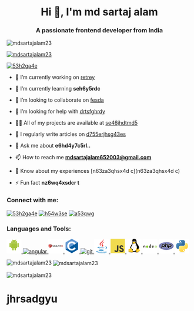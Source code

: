 <h1 align="center">Hi 👋, I'm md sartaj alam</h1>
<h3 align="center">A passionate frontend developer from India</h3>

<p align="left"> <img src="https://komarev.com/ghpvc/?username=mdsartajalam23&label=Profile%20views&color=0e75b6&style=flat" alt="mdsartajalam23" /> </p>

<p align="left"> <a href="https://github.com/ryo-ma/github-profile-trophy"><img src="https://github-profile-trophy.vercel.app/?username=mdsartajalam23" alt="mdsartajalam23" /></a> </p>

<p align="left"> <a href="https://twitter.com/53h2ga4e" target="blank"><img src="https://img.shields.io/twitter/follow/53h2ga4e?logo=twitter&style=for-the-badge" alt="53h2ga4e" /></a> </p>

- 🔭 I’m currently working on [retrey](teryuh5t)

- 🌱 I’m currently learning **seh6y5rdc**

- 👯 I’m looking to collaborate on [fesda](tresdg)

- 🤝 I’m looking for help with [drtsfghrdy](stweeh4ytr)

- 👨‍💻 All of my projects are available at [se46jhdtmd5](se46jhdtmd5)

- 📝 I regularly write articles on [d755erjhsg43es](d755erjhsg43es)

- 💬 Ask me about **e6hd4y7c5rl..**

- 📫 How to reach me **mdsartajalam652003@gmail.com**

- 📄 Know about my experiences [n63za3qhsx4d c](n63za3qhsx4d c)

- ⚡ Fun fact **nz6wq4xsdcr t**

<h3 align="left">Connect with me:</h3>
<p align="left">
<a href="https://twitter.com/53h2ga4e" target="blank"><img align="center" src="https://raw.githubusercontent.com/rahuldkjain/github-profile-readme-generator/master/src/images/icons/Social/twitter.svg" alt="53h2ga4e" height="30" width="40" /></a>
<a href="https://linkedin.com/in/h54w3se" target="blank"><img align="center" src="https://raw.githubusercontent.com/rahuldkjain/github-profile-readme-generator/master/src/images/icons/Social/linked-in-alt.svg" alt="h54w3se" height="30" width="40" /></a>
<a href="https://fb.com/a53qwg" target="blank"><img align="center" src="https://raw.githubusercontent.com/rahuldkjain/github-profile-readme-generator/master/src/images/icons/Social/facebook.svg" alt="a53qwg" height="30" width="40" /></a>
</p>

<h3 align="left">Languages and Tools:</h3>
<p align="left"> <a href="https://developer.android.com" target="_blank" rel="noreferrer"> <img src="https://raw.githubusercontent.com/devicons/devicon/master/icons/android/android-original-wordmark.svg" alt="android" width="40" height="40"/> </a> <a href="https://angular.io" target="_blank" rel="noreferrer"> <img src="https://angular.io/assets/images/logos/angular/angular.svg" alt="angular" width="40" height="40"/> </a> <a href="https://angular.io" target="_blank" rel="noreferrer"> <img src="https://raw.githubusercontent.com/devicons/devicon/master/icons/angularjs/angularjs-original-wordmark.svg" alt="angularjs" width="40" height="40"/> </a> <a href="https://www.cprogramming.com/" target="_blank" rel="noreferrer"> <img src="https://raw.githubusercontent.com/devicons/devicon/master/icons/c/c-original.svg" alt="c" width="40" height="40"/> </a> <a href="https://git-scm.com/" target="_blank" rel="noreferrer"> <img src="https://www.vectorlogo.zone/logos/git-scm/git-scm-icon.svg" alt="git" width="40" height="40"/> </a> <a href="https://www.java.com" target="_blank" rel="noreferrer"> <img src="https://raw.githubusercontent.com/devicons/devicon/master/icons/java/java-original.svg" alt="java" width="40" height="40"/> </a> <a href="https://developer.mozilla.org/en-US/docs/Web/JavaScript" target="_blank" rel="noreferrer"> <img src="https://raw.githubusercontent.com/devicons/devicon/master/icons/javascript/javascript-original.svg" alt="javascript" width="40" height="40"/> </a> <a href="https://www.linux.org/" target="_blank" rel="noreferrer"> <img src="https://raw.githubusercontent.com/devicons/devicon/master/icons/linux/linux-original.svg" alt="linux" width="40" height="40"/> </a> <a href="https://nodejs.org" target="_blank" rel="noreferrer"> <img src="https://raw.githubusercontent.com/devicons/devicon/master/icons/nodejs/nodejs-original-wordmark.svg" alt="nodejs" width="40" height="40"/> </a> <a href="https://www.php.net" target="_blank" rel="noreferrer"> <img src="https://raw.githubusercontent.com/devicons/devicon/master/icons/php/php-original.svg" alt="php" width="40" height="40"/> </a> <a href="https://www.python.org" target="_blank" rel="noreferrer"> <img src="https://raw.githubusercontent.com/devicons/devicon/master/icons/python/python-original.svg" alt="python" width="40" height="40"/> </a> </p>

<p><img align="left" src="https://github-readme-stats.vercel.app/api/top-langs?username=mdsartajalam23&show_icons=true&locale=en&layout=compact" alt="mdsartajalam23" /></p>

<p>&nbsp;<img align="center" src="https://github-readme-stats.vercel.app/api?username=mdsartajalam23&show_icons=true&locale=en" alt="mdsartajalam23" /></p>

<p><img align="center" src="https://github-readme-streak-stats.herokuapp.com/?user=mdsartajalam23&" alt="mdsartajalam23" /></p>
<h1>jhrsadgyu</h1>

